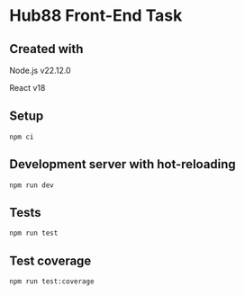 # Hub88 Front-End Task

## Created with
Node.js v22.12.0

React v18

## Setup
```
npm ci
```

## Development server with hot-reloading
```
npm run dev
```

## Tests

```
npm run test
```

## Test coverage

```
npm run test:coverage
```